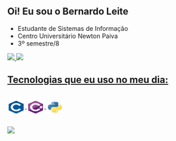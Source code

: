 ## Oi! Eu sou o Bernardo Leite 

- Estudante de Sistemas de Informação
- Centro Universitário Newton Paiva
- 3º semestre/8

<div>
  <a href="https://github.com/bernardoloures">
  <img height="180em" src="https://github-readme-stats.vercel.app/api?username=bernardoloures&show_icons=true&theme=dark&include_all_commits=true&count_private=true"/>
  <img height="180em" src="https://github-readme-stats.vercel.app/api/top-langs/?username=bernardoloures&layout=compact&langs_count=168theme=dark"/>  
</div>

## Tecnologias que eu uso no meu dia:
<div style="display: inline_block"><br>
  <img align="center" alt="Rafa-Js" height="30" width="40" src="https://raw.githubusercontent.com/devicons/devicon/master/icons/c/c-plain.svg">
  <img align="center" alt="Rafa-Csharp" height="30" width="40" src="https://raw.githubusercontent.com/devicons/devicon/master/icons/csharp/csharp-original.svg">
  <img align="center" alt="Rafa-Python" height="30" width="40" src="https://raw.githubusercontent.com/devicons/devicon/master/icons/python/python-original.svg">
</div>

##

<div>
  
  <a href="https://www.linkedin.com/in/bernardo-alves-loures-leite-73435b266" target="_blank"><img src="https://img.shields.io/badge/-LinkedIn-%230077B5?style=for-the-badge&logo=linkedin&logoColor=white" target="_blank"></a> 
  
</div>
